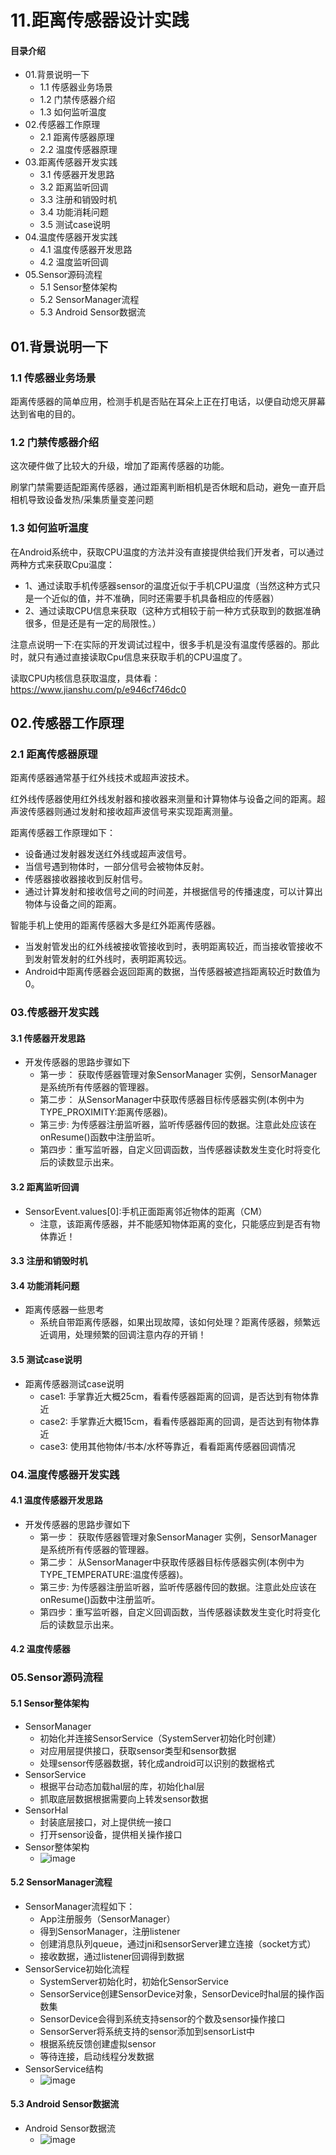 # 11.距离传感器设计实践
#### 目录介绍
- 01.背景说明一下
  - 1.1 传感器业务场景
  - 1.2 门禁传感器介绍
  - 1.3 如何监听温度
- 02.传感器工作原理
  - 2.1 距离传感器原理
  - 2.2 温度传感器原理
- 03.距离传感器开发实践
  - 3.1 传感器开发思路
  - 3.2 距离监听回调
  - 3.3 注册和销毁时机
  - 3.4 功能消耗问题
  - 3.5 测试case说明
- 04.温度传感器开发实践
  - 4.1 温度传感器开发思路
  - 4.2 温度监听回调
- 05.Sensor源码流程
  - 5.1 Sensor整体架构
  - 5.2 SensorManager流程
  - 5.3 Android Sensor数据流


## 01.背景说明一下
### 1.1 传感器业务场景

距离传感器的简单应用，检测手机是否贴在耳朵上正在打电话，以便自动熄灭屏幕达到省电的目的。

### 1.2 门禁传感器介绍

这次硬件做了比较大的升级，增加了距离传感器的功能。

刷掌门禁需要适配距离传感器，通过距离判断相机是否休眠和启动，避免一直开启相机导致设备发热/采集质量变差问题

### 1.3 如何监听温度

在Android系统中，获取CPU温度的方法并没有直接提供给我们开发者，可以通过两种方式来获取Cpu温度：

- 1、通过读取手机传感器sensor的温度近似于手机CPU温度（当然这种方式只是一个近似的值，并不准确，同时还需要手机具备相应的传感器）
- 2、通过读取CPU信息来获取（这种方式相较于前一种方式获取到的数据准确很多，但是还是有一定的局限性。）

注意点说明一下:在实际的开发调试过程中，很多手机是没有温度传感器的。那此时，就只有通过直接读取Cpu信息来获取手机的CPU温度了。

读取CPU内核信息获取温度，具体看：https://www.jianshu.com/p/e946cf746dc0

## 02.传感器工作原理
### 2.1 距离传感器原理

距离传感器通常基于红外线技术或超声波技术。

红外线传感器使用红外线发射器和接收器来测量和计算物体与设备之间的距离。超声波传感器则通过发射和接收超声波信号来实现距离测量。

距离传感器工作原理如下：

- 设备通过发射器发送红外线或超声波信号。
- 当信号遇到物体时，一部分信号会被物体反射。
- 传感器接收器接收到反射信号。
- 通过计算发射和接收信号之间的时间差，并根据信号的传播速度，可以计算出物体与设备之间的距离。

智能手机上使用的距离传感器大多是红外距离传感器。

- 当发射管发出的红外线被接收管接收到时，表明距离较近，而当接收管接收不到发射管发射的红外线时，表明距离较远。
- Android中距离传感器会返回距离的数据，当传感器被遮挡距离较近时数值为0。



### 03.传感器开发实践
#### 3.1 传感器开发思路
- 开发传感器的思路步骤如下
    - 第一步： 获取传感器管理对象SensorManager 实例，SensorManager 是系统所有传感器的管理器。
    - 第二步： 从SensorManager中获取传感器目标传感器实例(本例中为 TYPE_PROXIMITY:距离传感器)。
    - 第三步: 为传感器注册监听器，监听传感器传回的数据。注意此处应该在onResume()函数中注册监听。
    - 第四步：重写监听器，自定义回调函数，当传感器读数发生变化时将变化后的读数显示出来。




#### 3.2 距离监听回调
- SensorEvent.values[0]:手机正面距离邻近物体的距离（CM）
    - 注意，该距离传感器，并不能感知物体距离的变化，只能感应到是否有物体靠近！


#### 3.3 注册和销毁时机


#### 3.4 功能消耗问题
- 距离传感器一些思考
    - 系统自带距离传感器，如果出现故障，该如何处理？距离传感器，频繁远近调用，处理频繁的回调注意内存的开销！


#### 3.5 测试case说明
- 距离传感器测试case说明
    - case1: 手掌靠近大概25cm，看看传感器距离的回调，是否达到有物体靠近
    - case2: 手掌靠近大概15cm，看看传感器距离的回调，是否达到有物体靠近 
    - case3: 使用其他物体/书本/水杯等靠近，看看距离传感器回调情况



### 04.温度传感器开发实践
#### 4.1 温度传感器开发思路
- 开发传感器的思路步骤如下
  - 第一步： 获取传感器管理对象SensorManager 实例，SensorManager 是系统所有传感器的管理器。
  - 第二步： 从SensorManager中获取传感器目标传感器实例(本例中为 TYPE_TEMPERATURE:温度传感器)。
  - 第三步: 为传感器注册监听器，监听传感器传回的数据。注意此处应该在onResume()函数中注册监听。
  - 第四步：重写监听器，自定义回调函数，当传感器读数发生变化时将变化后的读数显示出来。



#### 4.2 温度传感器


### 05.Sensor源码流程
#### 5.1 Sensor整体架构
- SensorManager 
    - 初始化并连接SensorService（SystemServer初始化时创建） 
    - 对应用层提供接口，获取sensor类型和sensor数据 
    - 处理sensor传感器数据，转化成android可以识别的数据格式
- SensorService
    - 根据平台动态加载hal层的库，初始化hal层 
    - 抓取底层数据根据需要向上转发sensor数据
- SensorHal 
    - 封装底层接口，对上提供统一接口 
    - 打开sensor设备，提供相关操作接口
- Sensor整体架构
    - ![image](https://img-blog.csdnimg.cn/direct/25938e6a5c5f497cb3daf0177fe9aa5d.png)




#### 5.2 SensorManager流程
- SensorManager流程如下：
    - App注册服务（SensorManager） 
    - 得到SensorManager，注册listener 
    - 创建消息队列queue，通过jni和sensorServer建立连接（socket方式） 
    - 接收数据，通过listener回调得到数据
- SensorService初始化流程
    - SystemServer初始化时，初始化SensorService 
    - SensorService创建SensorDevice对象，SensorDevice时hal层的操作函数集 
    - SensorDevice会得到系统支持sensor的个数及sensor操作接口 
    - SensorServer将系统支持的sensor添加到sensorList中 
    - 根据系统反馈创建虚拟sensor 
    - 等待连接，启动线程分发数据
- SensorService结构
    - ![image](https://img-blog.csdnimg.cn/direct/ea0b6674fdb94020a8ff7209f3fcf74f.png)



#### 5.3 Android Sensor数据流
- Android Sensor数据流
    - ![image](https://img-blog.csdnimg.cn/direct/4b6cf322b3e1432db9935601fc2c722d.png)










